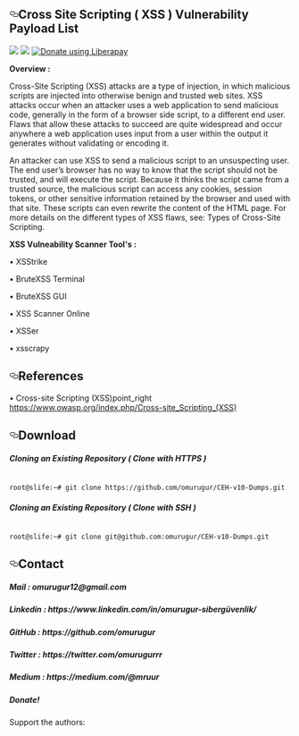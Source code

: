 <div class="Box-body">
        <article class="markdown-body entry-content p-5" itemprop="text"><h1><a id="user-content-birdwatcher" class="anchor" aria-hidden="true" href="#xss-payload-list"><svg class="octicon octicon-link" viewBox="0 0 16 16" version="1.1" width="16" height="16" aria-hidden="true"><path fill-rule="evenodd" d="M4 9h1v1H4c-1.5 0-3-1.69-3-3.5S2.55 3 4 3h4c1.45 0 3 1.69 3 3.5 0 1.41-.91 2.72-2 3.25V8.59c.58-.45 1-1.27 1-2.09C10 5.22 8.98 4 8 4H4c-.98 0-2 1.22-2 2.5S3 9 4 9zm9-3h-1v1h1c1 0 2 1.22 2 2.5S13.98 12 13 12H9c-.98 0-2-1.22-2-2.5 0-.83.42-1.64 1-2.09V6.25c-1.09.53-2 1.84-2 3.25C6 11.31 7.55 13 9 13h4c1.45 0 3-1.69 3-3.5S14.5 6 13 6z"></path></svg></a>Cross Site Scripting ( XSS ) Vulnerability Payload List</h1>
<p>
        



<p>
          <a target="_blank" rel="noopener noreferrer" href="https://opensource.org/licenses/MIT"><img src="https://camo.githubusercontent.com/5d454a1a25b3f3d16a6a6301933cf1d1471704da/68747470733a2f2f696d672e736869656c64732e696f2f6769746875622f6c6963656e73652f616e74692d64646f732f416e74692d44444f53" data-canonical-src="https://opensource.org/licenses/MIT" style="max-width:100%;"></a>
        <a target="_blank" rel="noopener noreferrer" href="https://camo.githubusercontent.com/13c4e50d88df7178ae1882a203ed57b641674f94/68747470733a2f2f63646e2e7261776769742e636f6d2f73696e647265736f726875732f617765736f6d652f643733303566333864323966656437386661383536353265336136336531353464643865383832392f6d656469612f62616467652e737667"><img src="https://camo.githubusercontent.com/13c4e50d88df7178ae1882a203ed57b641674f94/68747470733a2f2f63646e2e7261776769742e636f6d2f73696e647265736f726875732f617765736f6d652f643733303566333864323966656437386661383536353265336136336531353464643865383832392f6d656469612f62616467652e737667" data-canonical-src="https://cdn.rawgit.com/sindresorhus/awesome/d7305f38d29fed78fa85652e3a63e154dd8e8829/media/badge.svg" style="max-width:100%;"></a> 
           <a target="_blank" rel="noopener noreferrer" href="https://liberapay.com/slife/donate"><img alt="Donate using Liberapay" src="https://liberapay.com/assets/widgets/donate.svg" data-canonical-src="https://liberapay.com/slife/donate" style="max-width:50%;"></a>
        



<b>Overview :</b>

Cross-Site Scripting (XSS) attacks are a type of injection, in which malicious scripts are injected into otherwise benign and trusted web sites. XSS attacks occur when an attacker uses a web application to send malicious code, generally in the form of a browser side script, to a different end user. Flaws that allow these attacks to succeed are quite widespread and occur anywhere a web application uses input from a user within the output it generates without validating or encoding it.

An attacker can use XSS to send a malicious script to an unsuspecting user. The end user’s browser has no way to know that the script should not be trusted, and will execute the script. Because it thinks the script came from a trusted source, the malicious script can access any cookies, session tokens, or other sensitive information retained by the browser and used with that site. These scripts can even rewrite the content of the HTML page. For more details on the different types of XSS flaws, see: Types of Cross-Site Scripting.

<b>XSS Vulneability Scanner Tool's :</b>

•	XSStrike

•	BruteXSS Terminal

•	BruteXSS GUI

•	XSS Scanner Online

•	XSSer

•	xsscrapy


<h2><a id="user-content-configuration" class="anchor" aria-hidden="true" href="#References"><svg class="octicon octicon-link" viewBox="0 0 16 16" version="1.1" width="16" height="16" aria-hidden="true"><path fill-rule="evenodd" d="M4 9h1v1H4c-1.5 0-3-1.69-3-3.5S2.55 3 4 3h4c1.45 0 3 1.69 3 3.5 0 1.41-.91 2.72-2 3.25V8.59c.58-.45 1-1.27 1-2.09C10 5.22 8.98 4 8 4H4c-.98 0-2 1.22-2 2.5S3 9 4 9zm9-3h-1v1h1c1 0 2 1.22 2 2.5S13.98 12 13 12H9c-.98 0-2-1.22-2-2.5 0-.83.42-1.64 1-2.09V6.25c-1.09.53-2 1.84-2 3.25C6 11.31 7.55 13 9 13h4c1.45 0 3-1.69 3-3.5S14.5 6 13 6z"></path></svg></a>References</h2>

•	Cross-site Scripting (XSS)point_right https://www.owasp.org/index.php/Cross-site_Scripting_(XSS)



<h2><a id="user-content-configuration" class="anchor" aria-hidden="true" href="#Download"><svg class="octicon octicon-link" viewBox="0 0 16 16" version="1.1" width="16" height="16" aria-hidden="true"><path fill-rule="evenodd" d="M4 9h1v1H4c-1.5 0-3-1.69-3-3.5S2.55 3 4 3h4c1.45 0 3 1.69 3 3.5 0 1.41-.91 2.72-2 3.25V8.59c.58-.45 1-1.27 1-2.09C10 5.22 8.98 4 8 4H4c-.98 0-2 1.22-2 2.5S3 9 4 9zm9-3h-1v1h1c1 0 2 1.22 2 2.5S13.98 12 13 12H9c-.98 0-2-1.22-2-2.5 0-.83.42-1.64 1-2.09V6.25c-1.09.53-2 1.84-2 3.25C6 11.31 7.55 13 9 13h4c1.45 0 3-1.69 3-3.5S14.5 6 13 6z"></path></svg></a>Download</h2>

<h5>Cloning an Existing Repository ( Clone with HTTPS )</h5>
<pre><code>
root@slife:~# git clone https://github.com/omurugur/CEH-v10-Dumps.git
</code></pre>
<h5>Cloning an Existing Repository ( Clone with SSH )</h5>
<pre><code>
root@slife:~# git clone git@github.com:omurugur/CEH-v10-Dumps.git
</code></pre>


<h2><a id="user-content-configuration" class="anchor" aria-hidden="true" href="#Contact"><svg class="octicon octicon-link" viewBox="0 0 16 16" version="1.1" width="16" height="16" aria-hidden="true"><path fill-rule="evenodd" d="M4 9h1v1H4c-1.5 0-3-1.69-3-3.5S2.55 3 4 3h4c1.45 0 3 1.69 3 3.5 0 1.41-.91 2.72-2 3.25V8.59c.58-.45 1-1.27 1-2.09C10 5.22 8.98 4 8 4H4c-.98 0-2 1.22-2 2.5S3 9 4 9zm9-3h-1v1h1c1 0 2 1.22 2 2.5S13.98 12 13 12H9c-.98 0-2-1.22-2-2.5 0-.83.42-1.64 1-2.09V6.25c-1.09.53-2 1.84-2 3.25C6 11.31 7.55 13 9 13h4c1.45 0 3-1.69 3-3.5S14.5 6 13 6z"></path></svg></a>Contact</h2>

<h5>Mail : omurugur12@gmail.com </h5>

<h5>Linkedin  : https://www.linkedin.com/in/omurugur-sibergüvenlik/ </h5>

<h5>GitHub  : https://github.com/omurugur </h5>

<h5>Twitter  : https://twitter.com/omurugurrr </h5>

<h5>Medium  : https://medium.com/@mruur </h5>

<h5>Donate!</h5>
</p>
Support the authors:
